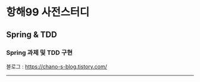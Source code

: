 # 항해99 사전스터디
## Spring & TDD
### Spring 과제 및 TDD 구현
블로그 : <https://chano-s-blog.tistory.com/>

---




